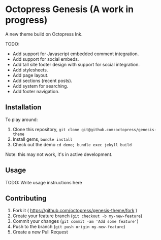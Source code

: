 # Octopress Genesis (A work in progress)

A new theme build on Octopress Ink. 

TODO: 
- Add support for Javascript embedded comment integration.
- Add support for social embeds.
- Add tall site footer design with support for social integration.
- Add stylesheets.
- Add page layout.
- Add sections (recent posts).
- Add system for searching.
- Add footer navigation.

## Installation

To play around:

1. Clone this repository, `git clone git@github.com:octopress/genesis-theme`
2. Install gems, `bundle install`
3. Check out the demo `cd demo; bundle exec jekyll build`

Note: this may not work, it's in active development.

## Usage

TODO: Write usage instructions here

## Contributing

1. Fork it ( https://github.com/octopress/genesis-theme/fork )
2. Create your feature branch (`git checkout -b my-new-feature`)
3. Commit your changes (`git commit -am 'Add some feature'`)
4. Push to the branch (`git push origin my-new-feature`)
5. Create a new Pull Request
